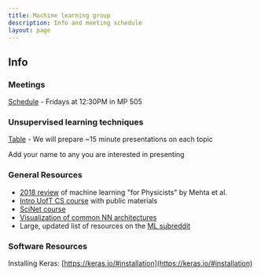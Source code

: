 ```yaml
---
title: Machine learning group
description: Info and meeting schedule
layout: page
---
```


## Info

### Meetings 
[Schedule](https://docs.google.com/spreadsheets/u/1/d/1g5YJG3eM5Nce51zA7Vuy-tRkN3CzBXFOp02jR28Tjas/edit?usp=drive_open&ouid=107552247492071363708) - Fridays at 12:30PM in MP 505

### Unsupervised learning techniques
[Table](https://docs.google.com/spreadsheets/d/1g5YJG3eM5Nce51zA7Vuy-tRkN3CzBXFOp02jR28Tjas/edit#gid=1433659223) - 
We will prepare ~15 minute presentations on each topic

Add your name to any you are interested in presenting

### General Resources
- [2018 review](https://arxiv.org/pdf/1803.08823.pdf) of machine learning "for Physicists" by Mehta et al.
- [Intro UofT CS course](http://www.cs.toronto.edu/~rgrosse/courses/csc321_2018/) with public materials
- [SciNet course](https://support.scinet.utoronto.ca/education/go.php/363)
- [Visualization of common NN architectures](http://www.asimovinstitute.org/neural-network-zoo/)
- Large, updated list of resources on the [ML subreddit](https://www.reddit.com/r/MachineLearning/wiki/index)

### Software Resources
Installing Keras: [https://keras.io/#installation](https://keras.io/#installation)
